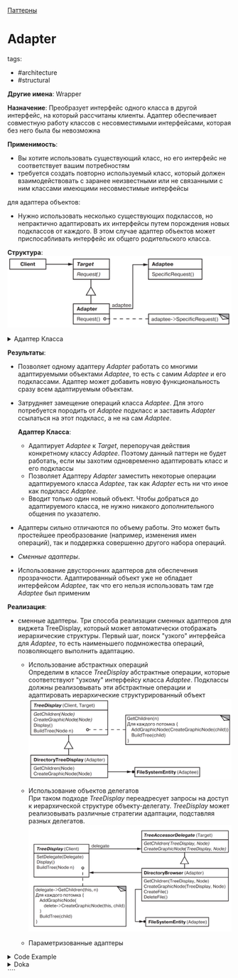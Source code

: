 [Паттерны](../../Patterns.md)

# Adapter

tags:

- #architecture
- #structural

**Другие имена**: Wrapper

**Назначение**: Преобразует интерфейс одного класса в другой интерфейс, на который рассчитаны клиенты. Адаптер обеспечивает совместную работу классов с несовместимыми интерфейсами, которая без него была бы невозможна

**Применимость**:

- Вы хотите использовать существующий класс, но его интерфейс не соответствует вашим потребностям
- требуется создать повторно используемый класс, который должен взаимодействовать с заранее неизвестными или не связанными с ним классами имеющими несовместимые интерфейсы

для адаптера объектов:

- Нужно использовать несколько существующих подклассов, но непрактично адаптировать их интерфейсы путем порождения новых подклассов от каждого. В этом случае адаптер объектов может приспосабливать интерфейс их общего родительского класса.

**Структура**:
![Adapter](./Adapter.png)

<details>
  <summary>Адаптер Класса</summary>
  
  использует множественное наследование для адаптации одного интерфейса к другому.
  ![Adapter](./ClassAdapter.png)
</details>

**Результаты**:

- Позволяет одному адаптеру _Adapter_ работать со многими адаптируемыми объектами _Adaptee_, то есть с самим _Adaptee_ и его подклассами. Адаптер может добавить новую функциональность сразу всем адаптируемым объектам.
- Затрудняет замещение операций класса _Adaptee_. Для этого потребуется породить от _Adaptee_ подкласс и заставить _Adapter_ ссылаться на этот подкласс, а не на сам _Adaptee_.

  **Адаптер Класса**:

  - Адаптирует _Adaptee_ к _Target_, перепоручая действия конкретному классу _Adaptee_. Поэтому данный паттерн не будет работать, если мы захотим одновременно адаптировать класс и его подклассы
  - Позволяет Адаптеру _Adapter_ заместить некоторые операции адаптируемого класса _Adaptee_, так как _Adapter_ есть ни что иное как подкласс _Adaptee_.
  - Вводит только один новый объект. Чтобы добраться до адаптируемого класса, не нужно никакого дополнительного общения по указателю.

- Адаптеры сильно отличаются по объему работы. Это может быть простейшее преобразование (например, изменения имен операций), так и поддержка совершенно другого набора операций.
- _Сменные адаптеры_.
- Использование двусторонних адаптеров для обеспечения прозрачности. Адаптированный объект уже не обладает интерфейсом _Adaptee_, так что его нельзя использовать там где _Adaptee_ был применим

**Реализация**:

- сменные адаптеры. Три способа реализации сменных адаптеров для виджета TreeDisplay, который может автоматически отображать иерархические структуры.
  Первый шаг, поиск "узкого" интерфейса для _Adaptee_, то есть наименьшего подмножества операций, позволяющего выполнить адаптацию.

  - Использование абстрактных операций  
    Определим в классе _TreeDisplay_ абстрактные операции, которые соответствуют "узкому" интерфейсу класса _Adaptee_. Подклассы должны реализовывать эти абстрактные операции и адаптировать иерархические структурированный объект
    ![Pluggable Adapter With Abstract Operations](./PluggableAdapterWithAbstractOperations.png)
  - Использование объектов делегатов  
    При таком подходе _TreeDisplay_ переадресует запросы на доступ к иерархической структуре объекту-делегату. _TreeDisplay_ может реализовывать различные стратегии адаптации, подставляя разных делегатов.
    ![PluggableAdapterByDelegates](./PluggableAdapterByDelegates.png)

  - Параметризованные адаптеры

<details>
  <summary>Code Example</summary>
  
  ```js
  class Shape { // Target
    constructor() {}
    boundingBox(bottomLeftPoint, topRightPoint) {
      throw new Error('Shape.boundingBox is not implemented');
    }
    createManipulator() {
      throw new Error('Shape.createManipulator is not implemented');
    }
  }
  class TextView { // Adaptee
    constructor() {
      this.x = 1;
      this.y = 2;
      this.width = 3;
      this.height = 4;
    }
    getOrigin() {
      return { x: this.x, y: this.y };
    }
    getExtent() {
      return { width: this.width, height: this.height };
    }
    isEmpty() {
      return this.width === 0 || this.height === 0;
    }
  }
  class TextShape extends Shape { // Adapter
    constructor(textView) {
    super();
    this.textView = textView;
    }
    boundingBox() {
    const { x: bottom, y: left } = this.textView.getOrigin();
    const { width, height } = this.textView.getExtent();
        return {
          bottomLeft: new Point(bottom, left),
          topRight: new Point(bottom + height, left + width),
        };
    }
    createManipulator() {
    return new TextManipulator();
    }
  }
  ```

</details>

<details>
<summary>Doka</summary>
Адаптер — помогает сделать не совместимое API совместимым и использовать его.

```js
// Преобразует из snake_case в camelCase
function responseToWantedAdapter(response) {
	return response.entries.map((entry) => ({
		userName: entry.user_name,
		email: entry.email_address,
		id: entry.ID,
	}));
}
```

</details>
````
